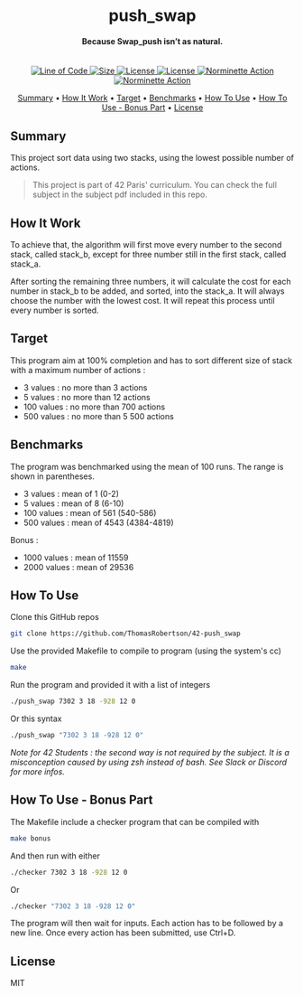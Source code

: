 
<h1 align="center">
  push_swap
  <br>
</h1>

<h4 align="center">Because Swap_push isn’t as natural.
<br>
<br>
</h4>

<p align="center">
  <a href="https://github.com/ThomasRobertson/42-push_swap">
    <img src="https://tokei.rs/b1/github/ThomasRobertson/42-push_swap"
         alt="Line of Code">
  </a>
  <a href="https://github.com/ThomasRobertson/42-push_swap">
    <img src="https://img.shields.io/github/languages/code-size/ThomasRobertson/42-push_swap"
         alt="Size">
  </a>
  <a href="https://github.com/ThomasRobertson/42-push_swap">
    <img src="https://img.shields.io/github/languages/top/ThomasRobertson/42-push_swap"
         alt="License">
  </a>
  <a href="https://github.com/ThomasRobertson/42-push_swap">
    <img src="https://img.shields.io/github/license/ThomasRobertson/42-push_swap"
         alt="License">
  </a>
  <a href="https://github.com/ThomasRobertson/42-push_swap/actions/workflows/norminette-action.yml">
    <img src="https://github.com/ThomasRobertson/42-push_swap/workflows/Build/badge.svg"
         alt="Norminette Action">
  </a> 
  <a href="https://github.com/ThomasRobertson/42-push_swap/actions/workflows/norminette-action.yml">
    <img src="https://github.com/ThomasRobertson/42-push_swap/workflows/Norm Check/badge.svg"
         alt="Norminette Action">
  </a> 
</p>

<p align="center">
  <a href="#summary">Summary</a> •
  <a href="#how-it-work">How It Work</a> •
  <a href="#target">Target</a> •
  <a href="#benchmarks">Benchmarks</a> •
  <a href="#how-to-use">How To Use</a> •
  <a href="#how-to-use---bonus-part">How To Use - Bonus Part</a> •
  <a href="#license">License</a>
</p>

## Summary

This project sort data using two stacks, using
the lowest possible number of actions.

> This project is part of 42 Paris' curriculum. You can check the full subject in the subject pdf included in this repo.

## How It Work

To achieve that, the algorithm will first move every number to the second stack, called stack_b, except for three number still in the first stack, called stack_a.

After sorting the remaining three numbers, it will calculate the cost for each number in stack_b to be added, and sorted, into the stack_a. It will always choose the number with the lowest cost. It will repeat this process until every number is sorted.

## Target

This program aim at 100% completion and has to sort different size of stack with a maximum number of actions :

* 3 values : no more than 3 actions
* 5 values : no more than 12 actions
* 100 values : no more than 700 actions
* 500 values : no more than 5 500 actions

## Benchmarks

The program was benchmarked using the mean of 100 runs. The range is shown in parentheses.

* 3 values : mean of 1 (0-2)
* 5 values : mean of 8 (6-10)
* 100 values : mean of 561 (540-586)
* 500 values : mean of 4543 (4384-4819)

Bonus :

* 1000 values : mean of 11559
* 2000 values : mean of 29536


## How To Use

Clone this GitHub repos

```bash
git clone https://github.com/ThomasRobertson/42-push_swap
```
Use the provided Makefile to compile to program (using the system's cc)

```bash
make
```
Run the program and provided it with a list of integers

```bash
./push_swap 7302 3 18 -928 12 0
```
Or this syntax
```bash
./push_swap "7302 3 18 -928 12 0"
```
*Note for 42 Students : the second way is not required by the subject. It is a misconception caused by using zsh instead of bash. See Slack or Discord for more infos.*

## How To Use - Bonus Part

The Makefile include a checker program that can be compiled with
```bash
make bonus
```
And then run with either
```bash
./checker 7302 3 18 -928 12 0
```
Or
```bash
./checker "7302 3 18 -928 12 0"
```
The program will then wait for inputs. Each action has to be followed by a new line.
Once every action has been submitted, use Ctrl+D.

## License

MIT
